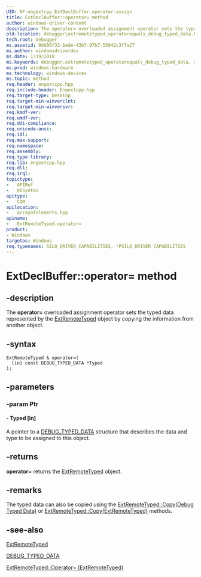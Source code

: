 ```yaml
---
UID: NF:engextcpp.ExtDeclBuffer.operator-assign
title: ExtDeclBuffer::operator= method
author: windows-driver-content
description: The operator= overloaded assignment operator sets the typed data represented by the ExtRemoteTyped object by copying the information from another object.
old-location: debugger\extremotetyped_operatorequals_debug_typed_data.htm
tech.root: debugger
ms.assetid: 0dd00f33-1ede-43b7-97b7-55942c3f7a27
ms.author: windowsdriverdev
ms.date: 1/19/2018
ms.keywords: debugger.extremotetyped_operatorequals_debug_typed_data, operator=, ExtCheckedPointer::operator=, ExtDeclBuffer::operator=, ExtRemoteTyped class [Windows Debugging], operator= method, ExtCheckedPointer, ExtDeclAlignedBuffer::operator=, ExtBuffer::operator=, ExtBuffer, ExtDeclBuffer, operator= method [Windows Debugging], ExtRemoteTyped class, operator= method [Windows Debugging], ExtDeclAlignedBuffer
ms.prod: windows-hardware
ms.technology: windows-devices
ms.topic: method
req.header: engextcpp.hpp
req.include-header: Engextcpp.hpp
req.target-type: Desktop
req.target-min-winverclnt:
req.target-min-winversvr:
req.kmdf-ver:
req.umdf-ver:
req.ddi-compliance:
req.unicode-ansi:
req.idl:
req.max-support:
req.namespace:
req.assembly:
req.type-library:
req.lib: engextcpp.hpp
req.dll:
req.irql:
topictype:
-	APIRef
-	kbSyntax
apitype:
-	COM
apilocation:
-	arrayofelements.hpp
apiname:
-	ExtRemoteTyped.operator=
product:
- Windows
targetos: Windows
req.typenames: SILO_DRIVER_CAPABILITIES, *PSILO_DRIVER_CAPABILITIES
---
```


# ExtDeclBuffer::operator= method


## -description


The <b>operator=</b> overloaded assignment operator sets the typed data represented by the <a href="..\engextcpp\nl-engextcpp-extremotetyped.md">ExtRemoteTyped</a> object by copying the information from another object.


## -syntax


```
ExtRemoteTyped & operator=(
  [in] const DEBUG_TYPED_DATA *Typed
);
```


## -parameters




### -param Ptr





#### - Typed [in]

A pointer to a <a href="..\wdbgexts\ns-wdbgexts-_debug_typed_data.md">DEBUG_TYPED_DATA</a> structure that describes the data and type to be assigned to this object.


## -returns


<b>operator=</b>  returns the <a href="..\engextcpp\nl-engextcpp-extremotetyped.md">ExtRemoteTyped</a> object.



## -remarks


The typed data can also be copied using the <a href="..\engextcpp\nf-engextcpp-extbuffer-copy.md">ExtRemoteTyped::Copy(Debug Typed Data)</a> or <a href="..\engextcpp\nf-engextcpp-extbuffer-copy.md">ExtRemoteTyped::Copy(ExtRemoteTyped)</a> methods.



## -see-also

<a href="..\engextcpp\nl-engextcpp-extremotetyped.md">ExtRemoteTyped</a>

<a href="..\wdbgexts\ns-wdbgexts-_debug_typed_data.md">DEBUG_TYPED_DATA</a>

<a href="..\engextcpp\nf-engextcpp-extbuffer-operator=.md">ExtRemoteTyped::Operator= (ExtRemoteTyped)</a>

 

 


